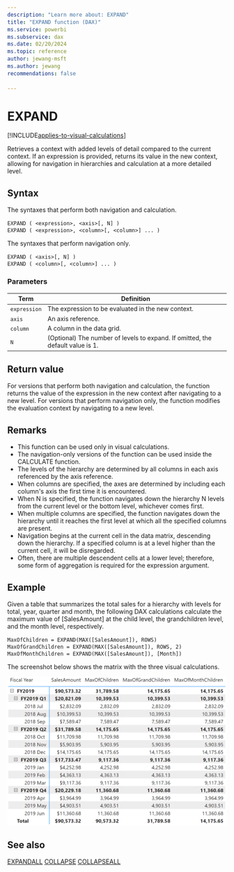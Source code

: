 ```yaml
---
description: "Learn more about: EXPAND"
title: "EXPAND function (DAX)"
ms.service: powerbi
ms.subservice: dax
ms.date: 02/20/2024
ms.topic: reference
author: jewang-msft
ms.author: jewang
recommendations: false

---
```


# EXPAND

[!INCLUDE[applies-to-visual-calculations](includes/applies-to-visual-calculations.md)]

Retrieves a context with added levels of detail compared to the current context. If an expression is provided, returns its value in the new context, allowing for navigation in hierarchies and calculation at a more detailed level.

## Syntax

The syntaxes that perform both navigation and calculation.
```dax
EXPAND ( <expression>, <axis>[, N] )
EXPAND ( <expression>, <column>[, <column>] ... )
```

The syntaxes that perform navigation only.
```dax
EXPAND ( <axis>[, N] )
EXPAND ( <column>[, <column>] ... )
```

### Parameters

|Term|Definition|
|--------|--------------|
|`expression`|The expression to be evaluated in the new context.|
|`axis`|An axis reference.|
|`column`|A column in the data grid.|
|`N`|(Optional) The number of levels to expand. If omitted, the default value is 1.|

## Return value

For versions that perform both navigation and calculation, the function returns the value of the expression in the new context after navigating to a new level.
For versions that perform navigation only, the function modifies the evaluation context by navigating to a new level.

## Remarks

* This function can be used only in visual calculations.
* The navigation-only versions of the function can be used inside the CALCULATE function.
* The levels of the hierarchy are determined by all columns in each axis referenced by the axis reference.
* When columns are specified, the axes are determined by including each column's axis the first time it is encountered.
* When N is specified, the function navigates down the hierarchy N levels from the current level or the bottom level, whichever comes first.
* When multiple columns are specified, the function navigates down the hierarchy until it reaches the first level at which all the specified columns are present.
* Navigation begins at the current cell in the data matrix, descending down the hierarchy. If a specified column is at a level higher than the current cell, it will be disregarded.
* Often, there are multiple descendent cells at a lower level; therefore, some form of aggregation is required for the expression argument.

## Example

Given a table that summarizes the total sales for a hierarchy with levels for total, year, quarter and month, the following DAX calculations calculate the maximum value of [SalesAmount] at the child level, the grandchildren level, and the month level, respectively.

```dax
MaxOfChildren = EXPAND(MAX([SalesAmount]), ROWS)
MaxOfGrandChildren = EXPAND(MAX([SalesAmount]), ROWS, 2)
MaxOfMonthChildren = EXPAND(MAX([SalesAmount]), [Month])
```

The screenshot below shows the matrix with the three visual calculations.

![DAX visual calculation](media/dax-queries/dax-visualcalc-expand.png)

## See also

[EXPANDALL](expandall-function-dax.md)
[COLLAPSE](collapse-function-dax.md)
[COLLAPSEALL](collapseall-function-dax.md)

